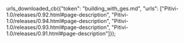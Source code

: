 urls_downloaded_cb({"token": "building_with_ges.md", "urls": ["Pitivi-1.0/releases/0.92.html#page-description", "Pitivi-1.0/releases/0.94.html#page-description", "Pitivi-1.0/releases/0.93.html#page-description", "Pitivi-1.0/releases/0.91.html#page-description"]});